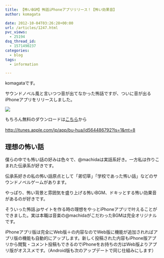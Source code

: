 ```yaml
---
title: 【怖いBGM】怖話iPhoneアプリリリース！【怖い効果音】
author: komagata

date: 2012-10-04T03:26:28+00:00
url: /articles/1247.html
pvc_views:
  - 25194
dsq_thread_id:
  - 1571490237
categories:
  - blog
tags:
  - information

---
```

komagataです。

サウンドノベル風と言いつつ音が出てなかった怖話ですが、ついに音が出るiPhoneアプリをリリースしました。


  <img src="https://lh3.googleusercontent.com/-dwvPHL-I3ug/UG0BSiNTpeI/AAAAAAAACY8/RuIoSZUic_w/s400/screenshot2.png" />


もちろん無料のダウンロードは<a href="http://itunes.apple.com/jp/app/bu-hua/id564486792?ls=1&#038;mt=8" target="_blank">こちら</a>から  
<a href="http://itunes.apple.com/jp/app/bu-hua/id564486792?ls=1&#038;mt=8" target="_blank"><br /> http://itunes.apple.com/jp/app/bu-hua/id564486792?ls=1&mt=8</a>

## 理想の怖い話

僕らの中でも怖い話の好みは色々で、@machidaは実話系好き。一方私は作りこまれた伝承系が好きです。

伝承系好きの私の怖い話原点として「弟切草」「学校であった怖い話」などのサウンドノベルゲームがあります。

やっぱり、怖い背景と雰囲気を盛り上げる怖いBGM、ドキッとする怖い効果音があるのが好きです。

そういった怖話.jpサイトを作る時の理想をやっとiPhoneアプリで叶えることができました。実は本職は音楽の@machidaがこだわったBGMは完全オリジナルです。

iPhoneアプリ版は完全にWeb版＋の内容なのでWeb版に機能が追加されればアプリ版の機能も自動的にアップします。新しく投稿された内容もiPhone版アプリから閲覧・コメント投稿もできるのでiPhoneをお持ちの方はWeb版よりアプリ版がオススメです。（Android版も次のアップデートで同じ仕組みにします）